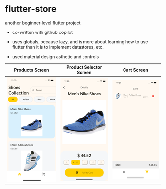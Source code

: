 # flutter-store
another beginner-level flutter project

* co-written with github copilot

* uses globals, because lazy, and is more about learning how to use flutter than it is to implement datastores, etc.

* used material design asthetic and controls

Products Screen | Product Selector Screen | Cart Screen
-- | -- | --
<img src="https://github.com/macMikey/flutter-store/blob/main/screenshots/Simulator%20Screenshot%20-%20iPhone%2014%20-%202024-08-30%20at%2011.00.38.png"/> | <img src="https://github.com/macMikey/flutter-store/blob/main/screenshots/Simulator%20Screenshot%20-%20iPhone%2014%20-%202024-08-30%20at%2011.00.49.png"/> | <img src="https://github.com/macMikey/flutter-store/blob/main/screenshots/Simulator%20Screenshot%20-%20iPhone%2014%20-%202024-08-30%20at%2011.01.00.png"/>